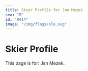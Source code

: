 ```yaml
---
title: Skier Profile for Jan Mezek
sex: "M"
id: "9414"
image: "/img/flags/slo.svg" 
---
```


# Skier Profile

This page is for: Jan Mezek.
    